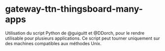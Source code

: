 # gateway-ttn-thingsboard-many-apps
Utilisation du script Python de @guiguitt et @DDorch, pour le rendre utilisable pour plusieurs applications. Ce script peut tourner uniquement sur des machines compatibles aux méthodes Unix.
